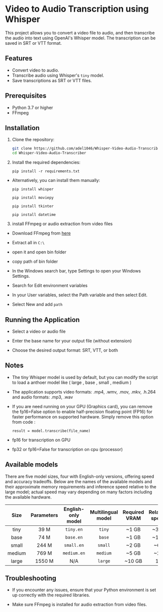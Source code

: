 # Video to Audio Transcription using Whisper

This project allows you to convert a video file to audio, and then transcribe the audio into text using OpenAI's Whisper model. The transcription can be saved in SRT or VTT format.

## Features
- Convert video to audio.
- Transcribe audio using Whisper's `tiny` model.
- Save transcriptions as SRT or VTT files.

## Prerequisites
- Python 3.7 or higher
- FFmpeg
## Installation

1. Clone the repository:
   ```bash
   git clone https://github.com/adel1046/Whisper-Video-Audio-Transcriber.git
   cd Whisper-Video-Audio-Transcriber
2. Install the required dependencies:

    ```
    pip install -r requirements.txt
    ```
- Alternatively, you can install them manually:

    ```
    pip install whisper
    ```
    ```
    pip install moviepy
    ```
    ```
    pip install tkinter
    ```
    ```
    pip install datetime
    ```
3. install FFmpeg or audio extraction from video files

- Download FFmpeg from [here](https://www.gyan.dev/ffmpeg/builds/packages/ffmpeg-2024-09-02-git-3f9ca51015-full_build.7z)

- Extract all in ```C:\```

- open it and open bin folder 

- copy path of bin folder 

- In the Windows search bar, type Settings to open your Windows Settings.

- Search for Edit environment variables

- In your User variables, select the Path variable and then select Edit.

- Select New and add ``` path ```

## Running the Application
- Select a video or audio file

- Enter the base name for your output file (without extension)

- Choose the desired output format: SRT, VTT, or both

## Notes

- The tiny Whisper model is used by default, but you can modify the script to load a anthoer model like ( large , base , small , medium )

- The application supports video formats: .mp4, .wmv, .mov, .mkv, .h.264 and audio formats: .mp3, .wav

- If you are need running on your GPU (Graphics card), you can remove the fp16=False option to enable half-precision floating point (FP16) for faster performance on supported hardware. Simply remove this option from code :

    ```result = model.transcribe(file_name) ```
- fp16 for transcription on GPU
- fp32 or fp16=False for transcription on cpu (processor)
## Available models

There are five model sizes, four with English-only versions, offering speed and accuracy tradeoffs. Below are the names of the available models and their approximate memory requirements and inference speed relative to the large model; actual speed may vary depending on many factors including the available hardware.

|  Size  | Parameters | English-only model | Multilingual model | Required VRAM | Relative speed |
|:------:|:----------:|:------------------:|:------------------:|:-------------:|:--------------:|
|  tiny  |    39 M    |     `tiny.en`      |       `tiny`       |     ~1 GB     |      ~32x      |
|  base  |    74 M    |     `base.en`      |       `base`       |     ~1 GB     |      ~16x      |
| small  |   244 M    |     `small.en`     |      `small`       |     ~2 GB     |      ~6x       |
| medium |   769 M    |    `medium.en`     |      `medium`      |     ~5 GB     |      ~2x       |
| large  |   1550 M   |        N/A         |      `large`       |    ~10 GB     |       1x       |

## Troubleshooting
- If you encounter any issues, ensure that your Python environment is set up correctly with the required libraries.

- Make sure FFmpeg is installed for audio extraction from video files.
